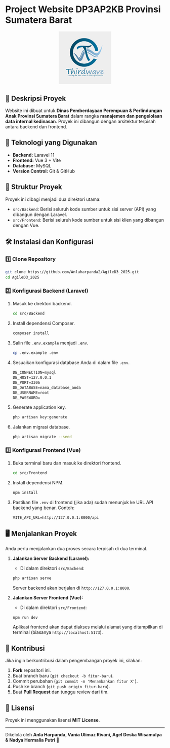 # Project Website DP3AP2KB Provinsi Sumatera Barat

<p align="center">
  <img src="assets/logo/logo.png" width="33%">
</p>

## 📌 Deskripsi Proyek
Website ini dibuat untuk **Dinas Pemberdayaan Perempuan & Perlindungan Anak Provinsi Sumatera Barat** dalam rangka **manajemen dan pengelolaan data internal kedinasan**. Proyek ini dibangun dengan arsitektur terpisah antara backend dan frontend.

## 🚀 Teknologi yang Digunakan
- **Backend:** Laravel 11
- **Frontend:** Vue 3 + Vite
- **Database:** MySQL
- **Version Control:** Git & GitHub

## 📂 Struktur Proyek
Proyek ini dibagi menjadi dua direktori utama:
- `src/Backend`: Berisi seluruh kode sumber untuk sisi server (API) yang dibangun dengan Laravel.
- `src/Frontend`: Berisi seluruh kode sumber untuk sisi klien yang dibangun dengan Vue.

## 🛠️ Instalasi dan Konfigurasi
### 1️⃣ Clone Repository
```bash
git clone https://github.com/Anlaharpanda2/AgileD3_2025.git
cd AgileD3_2025
```

### 2️⃣ Konfigurasi Backend (Laravel)
1.  Masuk ke direktori backend.
    ```bash
    cd src/Backend
    ```
2.  Install dependensi Composer.
    ```bash
    composer install
    ```
3.  Salin file `.env.example` menjadi `.env`.
    ```bash
    cp .env.example .env
    ```
4.  Sesuaikan konfigurasi database Anda di dalam file `.env`.
    ```env
    DB_CONNECTION=mysql
    DB_HOST=127.0.0.1
    DB_PORT=3306
    DB_DATABASE=nama_database_anda
    DB_USERNAME=root
    DB_PASSWORD=
    ```
5.  Generate application key.
    ```bash
    php artisan key:generate
    ```
6.  Jalankan migrasi database.
    ```bash
    php artisan migrate --seed
    ```

### 3️⃣ Konfigurasi Frontend (Vue)
1.  Buka terminal baru dan masuk ke direktori frontend.
    ```bash
    cd src/Frontend
    ```
2.  Install dependensi NPM.
    ```bash
    npm install
    ```
3.  Pastikan file `.env` di frontend (jika ada) sudah menunjuk ke URL API backend yang benar. Contoh:
    ```env
    VITE_API_URL=http://127.0.0.1:8000/api
    ```

## 🖥️ Menjalankan Proyek
Anda perlu menjalankan dua proses secara terpisah di dua terminal.

1.  **Jalankan Server Backend (Laravel):**
    - Di dalam direktori `src/Backend`:
    ```bash
    php artisan serve
    ```
    Server backend akan berjalan di `http://127.0.0.1:8000`.

2.  **Jalankan Server Frontend (Vue):**
    - Di dalam direktori `src/Frontend`:
    ```bash
    npm run dev
    ```
    Aplikasi frontend akan dapat diakses melalui alamat yang ditampilkan di terminal (biasanya `http://localhost:5173`).

## 🤝 Kontribusi
Jika ingin berkontribusi dalam pengembangan proyek ini, silakan:
1.  **Fork** repositori ini.
2.  Buat branch baru (`git checkout -b fitur-baru`).
3.  Commit perubahan (`git commit -m 'Menambahkan fitur X'`).
4.  Push ke branch (`git push origin fitur-baru`).
5.  Buat **Pull Request** dan tunggu review dari tim.

## 📜 Lisensi
Proyek ini menggunakan lisensi **MIT License**.

---

Dikelola oleh **Anla Harpanda, Vania Ulimaz Rivani, Agel Deska Wisamulya & Nadya Hermalia Putri** 🎯